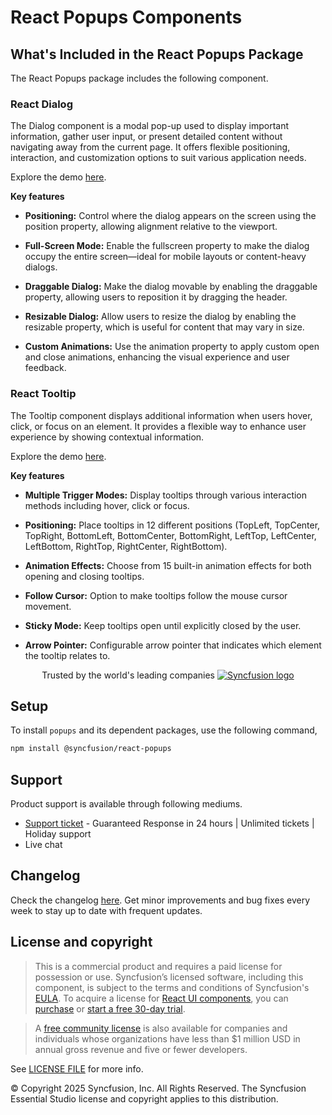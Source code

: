 # React Popups Components

## What's Included in the React Popups Package

The React Popups package includes the following component.

### React Dialog

The Dialog component is a modal pop-up used to display important information, gather user input, or present detailed content without navigating away from the current page. It offers flexible positioning, interaction, and customization options to suit various application needs.

Explore the demo [here](https://react.syncfusion.com/dialog).

**Key features**

- **Positioning:** Control where the dialog appears on the screen using the position property, allowing alignment relative to the viewport.

- **Full-Screen Mode:** Enable the fullscreen property to make the dialog occupy the entire screen—ideal for mobile layouts or content-heavy dialogs.

- **Draggable Dialog:** Make the dialog movable by enabling the draggable property, allowing users to reposition it by dragging the header.

- **Resizable Dialog:** Allow users to resize the dialog by enabling the resizable property, which is useful for content that may vary in size.

- **Custom Animations:** Use the animation property to apply custom open and close animations, enhancing the visual experience and user feedback.

### React Tooltip

The Tooltip component displays additional information when users hover, click, or focus on an element. It provides a flexible way to enhance user experience by showing contextual information.

Explore the demo [here](https://react.syncfusion.com/tooltip).

**Key features**

- **Multiple Trigger Modes:** Display tooltips through various interaction methods including hover, click or focus.

- **Positioning:** Place tooltips in 12 different positions (TopLeft, TopCenter, TopRight, BottomLeft, BottomCenter, BottomRight, LeftTop, LeftCenter, LeftBottom, RightTop, RightCenter, RightBottom).

- **Animation Effects:** Choose from 15 built-in animation effects for both opening and closing tooltips.

- **Follow Cursor:** Option to make tooltips follow the mouse cursor movement.

- **Sticky Mode:** Keep tooltips open until explicitly closed by the user.

- **Arrow Pointer:** Configurable arrow pointer that indicates which element the tooltip relates to.

<p align="center">
Trusted by the world's leading companies
  <a href="https://www.syncfusion.com/">
    <img src="https://raw.githubusercontent.com/SyncfusionExamples/nuget-img/master/syncfusion/syncfusion-trusted-companies.webp" alt="Syncfusion logo">
  </a>
</p>

## Setup

To install `popups` and its dependent packages, use the following command,

```sh
npm install @syncfusion/react-popups
```

## Support

Product support is available through following mediums.

* [Support ticket](https://support.syncfusion.com/support/tickets/create) - Guaranteed Response in 24 hours | Unlimited tickets | Holiday support
* Live chat

## Changelog

Check the changelog [here](https://github.com/syncfusion/react-ui-components/blob/master/components/popups/CHANGELOG.md). Get minor improvements and bug fixes every week to stay up to date with frequent updates.

## License and copyright

> This is a commercial product and requires a paid license for possession or use. Syncfusion’s licensed software, including this component, is subject to the terms and conditions of Syncfusion's [EULA](https://www.syncfusion.com/eula/es/). To acquire a license for [React UI components](https://www.syncfusion.com/react-components), you can [purchase](https://www.syncfusion.com/sales/products) or [start a free 30-day trial](https://www.syncfusion.com/account/manage-trials/start-trials).

> A [free community license](https://www.syncfusion.com/products/communitylicense) is also available for companies and individuals whose organizations have less than $1 million USD in annual gross revenue and five or fewer developers.

See [LICENSE FILE](https://github.com/syncfusion/react-ui-components/blob/master/license?utm_source=npm&utm_campaign=notification) for more info.

&copy; Copyright 2025 Syncfusion, Inc. All Rights Reserved. The Syncfusion Essential Studio license and copyright applies to this distribution.
